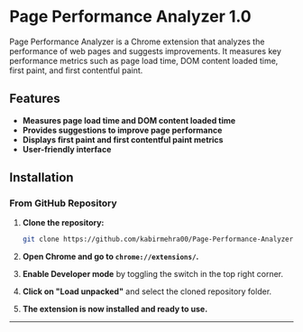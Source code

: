 # Page Performance Analyzer 1.0

Page Performance Analyzer is a Chrome extension that analyzes the performance of web pages and suggests improvements. It measures key performance metrics such as page load time, DOM content loaded time, first paint, and first contentful paint.

## Features

- **Measures page load time and DOM content loaded time**
- **Provides suggestions to improve page performance**
- **Displays first paint and first contentful paint metrics**
- **User-friendly interface**

## Installation

### From GitHub Repository

1. **Clone the repository:**
    ```bash
    git clone https://github.com/kabirmehra00/Page-Performance-Analyzer-1.0.git
    ```

2. **Open Chrome and go to `chrome://extensions/`.**

3. **Enable Developer mode** by toggling the switch in the top right corner.

4. **Click on "Load unpacked"** and select the cloned repository folder.

5. **The extension is now installed and ready to use.**

---
